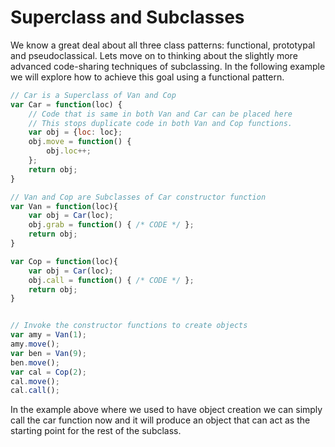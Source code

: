 # Superclass and Subclasses

We know a great deal about all three class patterns: functional, prototypal and pseudoclassical. Lets move on to thinking about the slightly more advanced code-sharing techniques of subclassing. In the following example we will explore how to achieve this goal using a functional pattern. 

```js
// Car is a Superclass of Van and Cop
var Car = function(loc) {
    // Code that is same in both Van and Car can be placed here
    // This stops duplicate code in both Van and Cop functions.
    var obj = {loc: loc};
    obj.move = function() {
        obj.loc++;
    };
    return obj;
}

// Van and Cop are Subclasses of Car constructor function
var Van = function(loc){
    var obj = Car(loc);
    obj.grab = function() { /* CODE */ };
    return obj;
}

var Cop = function(loc){
    var obj = Car(loc);
    obj.call = function() { /* CODE */ };
    return obj;
}


// Invoke the constructor functions to create objects
var amy = Van(1);
amy.move();
var ben = Van(9);
ben.move();
var cal = Cop(2);
cal.move();
cal.call();
```

In the example above where we used to have object creation we can simply call the car function now and it will produce an object that can act as the starting point for the rest of the subclass. 